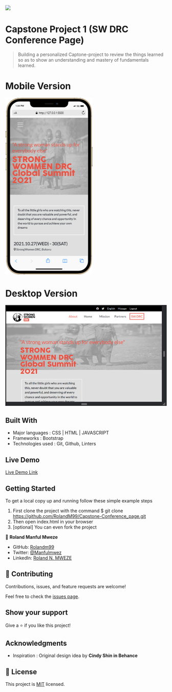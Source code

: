 ![](https://img.shields.io/badge/Microverse-blueviolet)

# Capstone Project 1 (SW DRC Conference Page)

>Building a personalized Captone-project to review the things learned so as to show an understanding and mastery of fundamentals learned.
# Mobile Version
![screenshot](./mobileView.png)

# Desktop Version
![screenshot](./desktop.PNG)

## Built With

- Major languages : CSS | HTML | JAVASCRIPT
- Frameworks : Bootstrap
- Technologies used : Git, Github, Linters

## Live Demo

[Live Demo Link](https://rolandm99.github.io/Capstone-Conference-page/)


## Getting Started

To get a local copy up and running follow these simple example steps

1. First clone the project with the command $ git clone https://github.com/RolandM99/Capstone-Conference_page.git
2. Then open index.html in your browser
3. [optional] You can even fork the project

👤 **Roland Manful Mweze**

- GitHub: [Rolandm99](https://github.com/RolandM99)
- Twitter: [@Manfulmwez](https://twitter.com/ManfulMwez)
- LinkedIn: [Roland N. MWEZE](https://www.linkedin.com/in/roland-n-mweze-8b1045189/)


## 🤝 Contributing

Contributions, issues, and feature requests are welcome!

Feel free to check the [issues page](../../issues/).

## Show your support

Give a ⭐️ if you like this project!

## Acknowledgments

- Inspiration : Original design idea by **Cindy Shin in Behance**

## 📝 License

This project is [MIT](./MIT.md) licensed.
